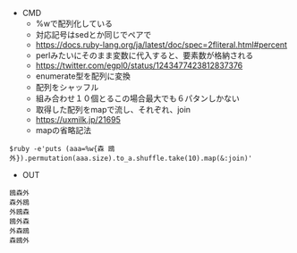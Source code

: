 - CMD
  - %wで配列化している
  - 対応記号はsedとか同じでペアで
  - https://docs.ruby-lang.org/ja/latest/doc/spec=2fliteral.html#percent
  - perlみたいにそのまま変数に代入すると、要素数が格納される
  - https://twitter.com/egpl0/status/1243477423812837376
  - enumerate型を配列に変換
  - 配列をシャッフル
  - 組み合わせ１０個とるこの場合最大でも６パタンしかない
  - 取得した配列をmapで流し、それぞれ、join
  - https://uxmilk.jp/21695
  - mapの省略記法
```
$ruby -e'puts (aaa=%w{森 鴎 外}).permutation(aaa.size).to_a.shuffle.take(10).map(&:join)'
```

- OUT

```
鴎森外
森外鴎
外鴎森
鴎外森
外森鴎
森鴎外
```
